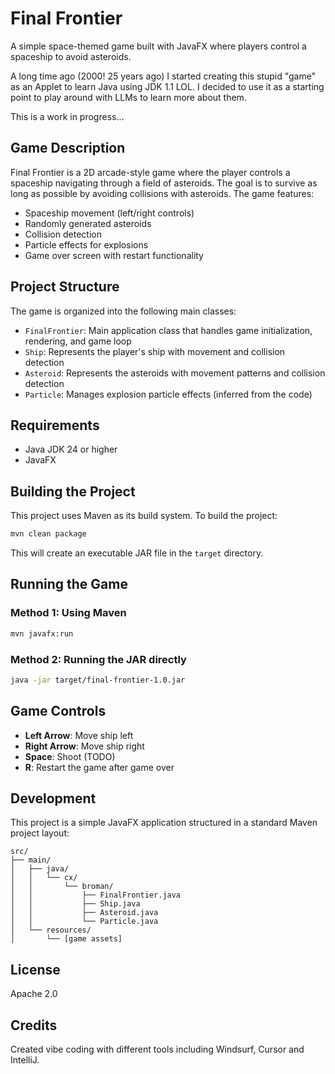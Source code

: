 # Final Frontier
A simple space-themed game built with JavaFX where players control a spaceship to avoid asteroids.

A long time ago (2000! 25 years ago) I started creating this stupid "game" as an Applet to learn Java
using JDK 1.1 LOL. I decided to use it as a starting point to play around with LLMs to learn more 
about them.

This is a work in progress...

## Game Description
Final Frontier is a 2D arcade-style game where the player controls a spaceship navigating through a field of asteroids. The goal is to survive as long as possible by avoiding collisions with asteroids. The game features:
- Spaceship movement (left/right controls)
- Randomly generated asteroids
- Collision detection
- Particle effects for explosions
- Game over screen with restart functionality

## Project Structure
The game is organized into the following main classes:
- `FinalFrontier`: Main application class that handles game initialization, rendering, and game loop
- `Ship`: Represents the player's ship with movement and collision detection
- `Asteroid`: Represents the asteroids with movement patterns and collision detection
- `Particle`: Manages explosion particle effects (inferred from the code)

## Requirements
- Java JDK 24 or higher
- JavaFX

## Building the Project
This project uses Maven as its build system. To build the project:
``` bash
mvn clean package
```
This will create an executable JAR file in the `target` directory.
## Running the Game
### Method 1: Using Maven
``` bash
mvn javafx:run
```
### Method 2: Running the JAR directly
``` bash
java -jar target/final-frontier-1.0.jar
```
## Game Controls
- **Left Arrow**: Move ship left
- **Right Arrow**: Move ship right
- **Space**: Shoot (TODO)
- **R**: Restart the game after game over

## Development
This project is a simple JavaFX application structured in a standard Maven project layout:
``` 
src/
├── main/
│   ├── java/
│   │   └── cx/
│   │       └── broman/
│   │           ├── FinalFrontier.java
│   │           ├── Ship.java
│   │           ├── Asteroid.java
│   │           └── Particle.java
│   └── resources/
│       └── [game assets]
```
## License
Apache 2.0
## Credits
Created vibe coding with different tools including Windsurf, Cursor and IntelliJ.
